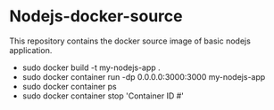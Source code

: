 # Nodejs-docker-source
This repository contains the docker source image of basic nodejs application.

* sudo docker build -t my-nodejs-app .
* sudo docker container run -dp 0.0.0.0:3000:3000 my-nodejs-app
* sudo docker container ps
* sudo docker container stop 'Container ID #'

